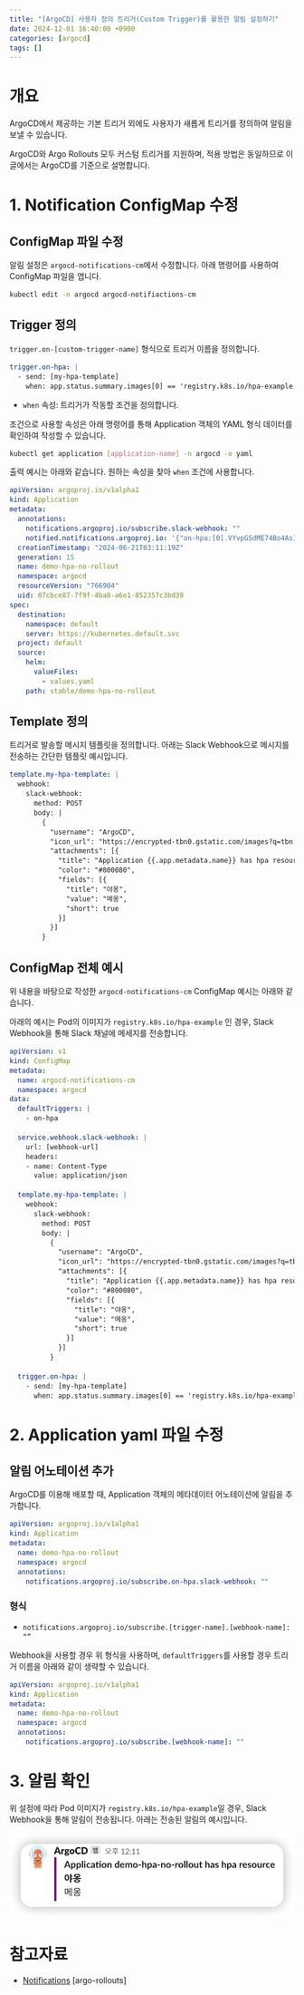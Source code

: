 ```yaml
---
title: "[ArgoCD] 사용자 정의 트리거(Custom Trigger)를 활용한 알림 설정하기"
date: 2024-12-01 16:40:00 +0900
categories: [argocd]
tags: []
---
```


# 개요

ArgoCD에서 제공하는 기본 트리거 외에도 사용자가 새롭게 트리거를 정의하여 알림을 보낼 수 있습니다.

ArgoCD와 Argo Rollouts 모두 커스텀 트리거를 지원하며, 적용 방법은 동일하므로 이 글에서는 ArgoCD를 기준으로 설명합니다.

# 1. Notification ConfigMap 수정

## ConfigMap 파일 수정

알림 설정은 `argocd-notifications-cm`에서 수정합니다. 아래 명령어를 사용하여 ConfigMap 파일을 엽니다.

```bash
kubectl edit -n argocd argocd-notifiactions-cm
```

## Trigger 정의

`trigger.on-[custom-trigger-name]` 형식으로 트리거 이름을 정의합니다.

```yaml
trigger.on-hpa: |
  - send: [my-hpa-template]
    when: app.status.summary.images[0] == 'registry.k8s.io/hpa-example'
```

- `when` 속성: 트리거가 작동할 조건을 정의합니다.

조건으로 사용할 속성은 아래 명령어를 통해 Application 객체의 YAML 형식 데이터를 확인하여 작성할 수 있습니다.

```bash
kubectl get application [application-name] -n argocd -o yaml
```

출력 예시는 아래와 같습니다. 원하는 속성을 찾아 `when` 조건에 사용합니다.

```yaml
apiVersion: argoproj.io/v1alpha1
kind: Application
metadata:
  annotations:
    notifications.argoproj.io/subscribe.slack-webhook: ""
    notified.notifications.argoproj.io: '{"on-hpa:[0].VYvpGSdME74Bo4AsIEiuPvsmv74:slack-webhook:":1718939481}'
  creationTimestamp: "2024-06-21T03:11:19Z"
  generation: 15
  name: demo-hpa-no-rollout
  namespace: argocd
  resourceVersion: "766904"
  uid: 07cbce87-7f9f-4ba8-a6e1-852357c3bd39
spec:
  destination:
    namespace: default
    server: https://kubernetes.default.svc
  project: default
  source:
    helm:
      valueFiles:
        - values.yaml
    path: stable/demo-hpa-no-rollout
```

## Template 정의

트리거로 발송할 메시지 템플릿을 정의합니다. 아래는 Slack Webhook으로 메시지를 전송하는 간단한 템플릿 예시입니다.

```yaml
template.my-hpa-template: |
  webhook:
    slack-webhook:
      method: POST
      body: |
        {
          "username": "ArgoCD",
          "icon_url": "https://encrypted-tbn0.gstatic.com/images?q=tbn:ANd9GcQAeUOKnPBZx5HFooCNRwRLeM_zgzLH_Sy7cQ&s",
          "attachments": [{
            "title": "Application {{.app.metadata.name}} has hpa resource",
            "color": "#800080",
            "fields": [{
              "title": "야옹",
              "value": "메옹",
              "short": true
            }]
          }]
        }
```

## ConfigMap 전체 예시

위 내용을 바탕으로 작성한 `argocd-notifications-cm` ConfigMap 예시는 아래와 같습니다.

아래의 예시는 Pod의 이미지가 `registry.k8s.io/hpa-example` 인 경우, Slack Webhook을 통해 Slack 채널에 메세지를 전송합니다.

```yaml
apiVersion: v1
kind: ConfigMap
metadata:
  name: argocd-notifications-cm
  namespace: argocd
data:
  defaultTriggers: |
    - on-hpa

  service.webhook.slack-webhook: |
    url: [webhook-url]
    headers:
    - name: Content-Type
      value: application/json

  template.my-hpa-template: |
    webhook:
      slack-webhook:
        method: POST
        body: |
          {
            "username": "ArgoCD",
            "icon_url": "https://encrypted-tbn0.gstatic.com/images?q=tbn:ANd9GcQAeUOKnPBZx5HFooCNRwRLeM_zgzLH_Sy7cQ&s",
            "attachments": [{
              "title": "Application {{.app.metadata.name}} has hpa resource",
              "color": "#800080",
              "fields": [{
                "title": "야옹",
                "value": "메옹",
                "short": true
              }]
            }]
          }

  trigger.on-hpa: |
    - send: [my-hpa-template]
      when: app.status.summary.images[0] == 'registry.k8s.io/hpa-example'
```

# 2. Application yaml 파일 수정

## 알림 어노테이션 추가

ArgoCD를 이용해 배포할 때, Application 객체의 메타데이터 어노테이션에 알림을 추가합니다.

```yaml
apiVersion: argoproj.io/v1alpha1
kind: Application
metadata:
  name: demo-hpa-no-rollout
  namespace: argocd
  annotations:
    notifications.argoproj.io/subscribe.on-hpa.slack-webhook: ""
```

### 형식

- `notifications.argoproj.io/subscribe.[trigger-name].[webhook-name]: “”`

Webhook을 사용할 경우 위 형식을 사용하며, `defaultTriggers`를 사용할 경우 트리거 이름을 아래와 같이 생략할 수 있습니다.

```yaml
apiVersion: argoproj.io/v1alpha1
kind: Application
metadata:
  name: demo-hpa-no-rollout
  namespace: argocd
  annotations:
    notifications.argoproj.io/subscribe.[webhook-name]: ""
```

# 3. 알림 확인

위 설정에 따라 Pod 이미지가 `registry.k8s.io/hpa-example`일 경우, Slack Webhook을 통해 알림이 전송됩니다. 아래는 전송된 알림의 예시입니다.

![1.png](/assets/images/2024/2024-12-01-argocd-custom-trigger-notifications/1.png)

# 참고자료

- [Notifications](https://argo-rollouts.readthedocs.io/en/stable/features/notifications/#customization) [argo-rollouts]
